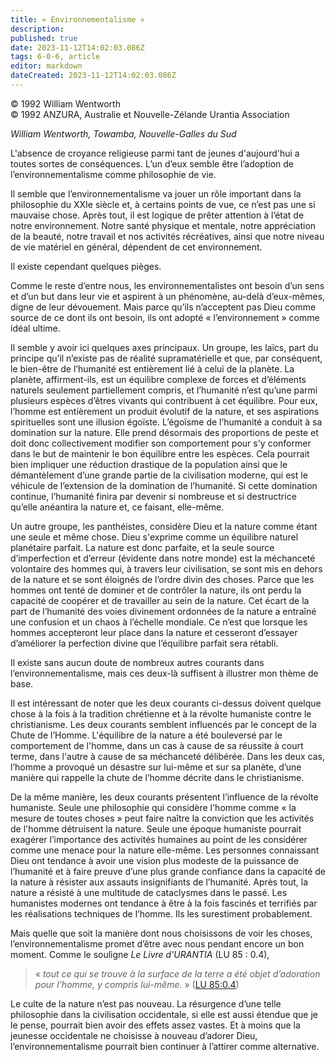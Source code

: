 ```yaml
---
title: « Environnementalisme »
description: 
published: true
date: 2023-11-12T14:02:03.086Z
tags: 6-0-6, article
editor: markdown
dateCreated: 2023-11-12T14:02:03.086Z
---
```



<p class="v-card v-sheet theme--light gray lighten-3 px-2 py-1">© 1992 William Wentworth<br>© 1992 ANZURA, Australie et Nouvelle-Zélande Urantia Association</p>


_William Wentworth, Towamba, Nouvelle-Galles du Sud_

L'absence de croyance religieuse parmi tant de jeunes d'aujourd'hui a toutes sortes de conséquences. L’un d’eux semble être l’adoption de l’environnementalisme comme philosophie de vie.

Il semble que l’environnementalisme va jouer un rôle important dans la philosophie du XXIe siècle et, à certains points de vue, ce n’est pas une si mauvaise chose. Après tout, il est logique de prêter attention à l’état de notre environnement. Notre santé physique et mentale, notre appréciation de la beauté, notre travail et nos activités récréatives, ainsi que notre niveau de vie matériel en général, dépendent de cet environnement.

Il existe cependant quelques pièges.

Comme le reste d’entre nous, les environnementalistes ont besoin d’un sens et d’un but dans leur vie et aspirent à un phénomène, au-delà d’eux-mêmes, digne de leur dévouement. Mais parce qu’ils n’acceptent pas Dieu comme source de ce dont ils ont besoin, ils ont adopté « l’environnement » comme idéal ultime.

Il semble y avoir ici quelques axes principaux. Un groupe, les laïcs, part du principe qu’il n’existe pas de réalité supramatérielle et que, par conséquent, le bien-être de l’humanité est entièrement lié à celui de la planète. La planète, affirment-ils, est un équilibre complexe de forces et d’éléments naturels seulement partiellement compris, et l’humanité n’est qu’une parmi plusieurs espèces d’êtres vivants qui contribuent à cet équilibre. Pour eux, l’homme est entièrement un produit évolutif de la nature, et ses aspirations spirituelles sont une illusion égoïste. L’égoïsme de l’humanité a conduit à sa domination sur la nature. Elle prend désormais des proportions de peste et doit donc collectivement modifier son comportement pour s'y conformer dans le but de maintenir le bon équilibre entre les espèces. Cela pourrait bien impliquer une réduction drastique de la population ainsi que le démantèlement d’une grande partie de la civilisation moderne, qui est le véhicule de l’extension de la domination de l’humanité. Si cette domination continue, l’humanité finira par devenir si nombreuse et si destructrice qu’elle anéantira la nature et, ce faisant, elle-même.

Un autre groupe, les panthéistes, considère Dieu et la nature comme étant une seule et même chose. Dieu s'exprime comme un équilibre naturel planétaire parfait. La nature est donc parfaite, et la seule source d’imperfection et d’erreur (évidente dans notre monde) est la méchanceté volontaire des hommes qui, à travers leur civilisation, se sont mis en dehors de la nature et se sont éloignés de l’ordre divin des choses. Parce que les hommes ont tenté de dominer et de contrôler la nature, ils ont perdu la capacité de coopérer et de travailler au sein de la nature. Cet écart de la part de l’humanité des voies divinement ordonnées de la nature a entraîné une confusion et un chaos à l’échelle mondiale. Ce n’est que lorsque les hommes accepteront leur place dans la nature et cesseront d’essayer d’améliorer la perfection divine que l’équilibre parfait sera rétabli.

Il existe sans aucun doute de nombreux autres courants dans l’environnementalisme, mais ces deux-là suffisent à illustrer mon thème de base.

Il est intéressant de noter que les deux courants ci-dessus doivent quelque chose à la fois à la tradition chrétienne et à la révolte humaniste contre le christianisme. Les deux courants semblent influencés par le concept de la Chute de l’Homme. L'équilibre de la nature a été bouleversé par le comportement de l'homme, dans un cas à cause de sa réussite à court terme, dans l'autre à cause de sa méchanceté délibérée. Dans les deux cas, l’homme a provoqué un désastre sur lui-même et sur sa planète, d’une manière qui rappelle la chute de l’homme décrite dans le christianisme.

De la même manière, les deux courants présentent l’influence de la révolte humaniste. Seule une philosophie qui considère l'homme comme « la mesure de toutes choses » peut faire naître la conviction que les activités de l'homme détruisent la nature. Seule une époque humaniste pourrait exagérer l’importance des activités humaines au point de les considérer comme une menace pour la nature elle-même. Les personnes connaissant Dieu ont tendance à avoir une vision plus modeste de la puissance de l’humanité et à faire preuve d’une plus grande confiance dans la capacité de la nature à résister aux assauts insignifiants de l’humanité. Après tout, la nature a résisté à une multitude de cataclysmes dans le passé. Les humanistes modernes ont tendance à être à la fois fascinés et terrifiés par les réalisations techniques de l’homme. Ils les surestiment probablement.

Mais quelle que soit la manière dont nous choisissons de voir les choses, l’environnementalisme promet d’être avec nous pendant encore un bon moment. Comme le souligne _Le Livre d'URANTIA_ (LU 85 : 0.4),

> « _tout ce qui se trouve à la surface de la terre a été objet d’adoration pour l’homme, y compris lui-même._ » ([LU 85:0.4](/fr/The_Urantia_Book/85#p0_4))

Le culte de la nature n’est pas nouveau. La résurgence d’une telle philosophie dans la civilisation occidentale, si elle est aussi étendue que je le pense, pourrait bien avoir des effets assez vastes. Et à moins que la jeunesse occidentale ne choisisse à nouveau d’adorer Dieu, l’environnementalisme pourrait bien continuer à l’attirer comme alternative.

